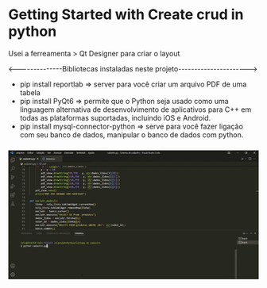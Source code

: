 # Getting Started with Create crud in python

Usei a ferreamenta > Qt Designer para criar o layout

<--------------Bibliotecas instaladas neste projeto---------------------->

- pip install reportlab => server para você criar um arquivo PDF de uma tabela 
- pip install PyQt6 => permite que o Python seja usado como uma linguagem alternativa de desenvolvimento de aplicativos para C++ em todas as plataformas suportadas, incluindo iOS e Android.
- pip install mysql-connector-python => serve para você fazer ligação com seu banco de dados, manipular o banco de dados com python.
###
![Khufos](https://github.com/Khufos/PyQt6-Crud-Mysql/blob/main/python-crud.gif)
